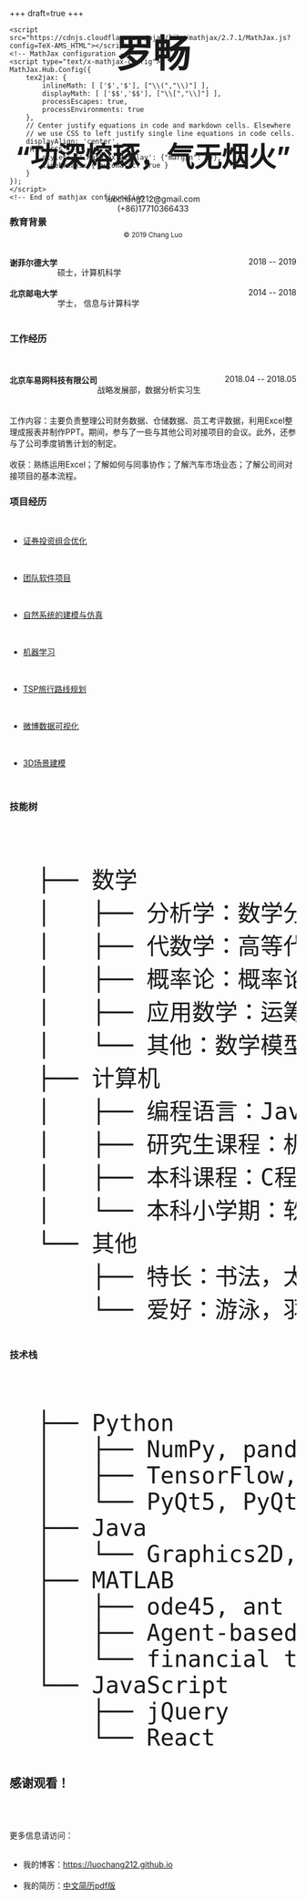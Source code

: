 ﻿+++
draft=true
+++

<!DOCTYPE html>
<html>
<head>

<meta charset="utf-8">
<meta http-equiv="X-UA-Compatible" content="chrome=1">

<meta name="apple-mobile-web-app-capable" content="yes">
<meta name="apple-mobile-web-app-status-bar-style" content="black-translucent">

<title>CV • Chang Luo</title>

<!--
<script src="https://cdnjs.cloudflare.com/ajax/libs/require.js/2.1.10/require.min.js"></script>
<script src="https://cdnjs.cloudflare.com/ajax/libs/jquery/2.0.3/jquery.min.js"></script>
-->

<script src="/js/require.min.js"></script>
<script src="/js/jquery.min.js"></script>

<!-- General and theme style sheets -->
<!--
<link rel="stylesheet" href="https://cdnjs.cloudflare.com/ajax/libs/reveal.js/3.5.0/css/reveal.css">
<link rel="stylesheet" href="https://cdnjs.cloudflare.com/ajax/libs/reveal.js/3.5.0/css/theme/solarized.css" id="theme">
-->

<link rel="stylesheet" href="/css/reveal.css">
<link rel="stylesheet" href="/css/solarized.css" id="theme">

<!-- If the query includes 'print-pdf', include the PDF print sheet -->
<!--
<script>
if( window.location.search.match( /print-pdf/gi ) ) {
        var link = document.createElement( 'link' );
        link.rel = 'stylesheet';
        link.type = 'text/css';
        link.href = 'https://cdnjs.cloudflare.com/ajax/libs/reveal.js/3.5.0/css/print/pdf.css';
        document.getElementsByTagName( 'head' )[0].appendChild( link );
}
</script>
-->

<!--[if lt IE 9]>
<script src="https://cdnjs.cloudflare.com/ajax/libs/reveal.js/3.5.0/lib/js/html5shiv.js"></script>
<![endif]-->

<!-- Loading the mathjax macro -->
<!-- Load mathjax -->
    <script src="https://cdnjs.cloudflare.com/ajax/libs/mathjax/2.7.1/MathJax.js?config=TeX-AMS_HTML"></script>
    <!-- MathJax configuration -->
    <script type="text/x-mathjax-config">
    MathJax.Hub.Config({
        tex2jax: {
            inlineMath: [ ['$','$'], ["\\(","\\)"] ],
            displayMath: [ ['$$','$$'], ["\\[","\\]"] ],
            processEscapes: true,
            processEnvironments: true
        },
        // Center justify equations in code and markdown cells. Elsewhere
        // we use CSS to left justify single line equations in code cells.
        displayAlign: 'center',
        "HTML-CSS": {
            styles: {'.MathJax_Display': {"margin": 0}},
            linebreaks: { automatic: true }
        }
    });
    </script>
    <!-- End of mathjax configuration -->

<!-- load main CSS file -->
<link rel="stylesheet" href="/css/cv.css">

<!-- Get Font-awesome from cdn -->
<link rel="stylesheet" href="https://cdnjs.cloudflare.com/ajax/libs/font-awesome/4.7.0/css/font-awesome.css">

<!-- Custom stylesheet, it must be in the same directory as the html file -->
<!--<link rel="stylesheet" href="custom.css">-->
<link rel="stylesheet" href="/css/project-index.css">

</head>


<body>


<div class="reveal">
<div class="slides">

<!-- 比较general的自我介绍 -->

<section>
<section>
<div class="cell border-box-sizing text_cell rendered">
<div class="prompt input_prompt"></div>
<div class="inner_cell">
<div class="text_cell_render border-box-sizing rendered_html">

<center>

<div style="text-align: center;position: absolute;top: 0;left: 0;right: 0;bottom: 0;">

<div style="font-size:3.5rem;">
<h1>罗畅</h1>
</div>

<br>
<br>
<b style="font-size:3rem;">
“功深熔琢，气无烟火”
</b>
<br>
<br>
<br>
luochang212@gmail.com<br>
(+86)17710366433<br>
<br>

<small>© 2019 Chang Luo</small>
<br>
<br>
<br>
</div>

</center>

</div>
</div>
</div>

</section>
</section>

<!-- 教育背景 -->

<section>
<section>
<div class="cell border-box-sizing text_cell rendered">
<div class="prompt input_prompt"></div>
<div class="inner_cell">
<div class="text_cell_render border-box-sizing rendered_html">

<h1>教育背景</h1>

<br>
<br>
<div style="float:left;"><b>谢菲尔德大学</b></div>
<div style="float:right;">2018 -- 2019</div>
<br>
硕士，计算机科学

<br>
<br>
<div style="float:left;"><b>北京邮电大学</b></div>
<div style="float:right;">2014 -- 2018</div>
<br>
学士， 信息与计算科学
<br>
<br>

</div>
</div>
</div>

</section>
</section>

<!-- 工作经历 -->

<section>
<section>
<div class="cell border-box-sizing text_cell rendered">
<div class="prompt input_prompt"></div>
<div class="inner_cell">
<div class="text_cell_render border-box-sizing rendered_html">

<h1>工作经历</h1>
<br>
<br>
<div style="float:left;"><b>北京车易网科技有限公司</b></div>
<div style="float:right;">2018.04 -- 2018.05</div>
<br>
战略发展部，数据分析实习生


<!-- 第二帧开始 -->

<div class="fragment">

<div class="prompt input_prompt"></div>
<div class="inner_cell">


<br>
<br>
工作内容：主要负责整理公司财务数据、仓储数据、员工考评数据，利用Excel整理成报表并制作PPT。期间，参与了一些与其他公司对接项目的会议。此外，还参与了公司季度销售计划的制定。
<br>
<br>
收获：熟练运用Excel；了解如何与同事协作；了解汽车市场业态；了解公司间对接项目的基本流程。

</div>
</div>

<!-- 第二帧结束 -->

</div>
</div>
</div>

</section>
</section>

<!-- 项目经历 -->

<section>
<section>

<div class="cell border-box-sizing text_cell rendered">
<div class="prompt input_prompt"></div>
<div class="inner_cell">
<div class="text_cell_render border-box-sizing rendered_html">

<h1>项目经历</h1>

<br>

<ul>
  <li>
    <a href="/projects/markowitz_model" rel="noopener noreferrer">证券投资组合优化</a>
  </li>
  
  &nbsp;
  
  <li>
    <a href="/projects/team_software_project" rel="noopener noreferrer">团队软件项目</a>
  </li>
  
  &nbsp;

  <li>
    <a href="/projects/nature_system" rel="noopener noreferrer">自然系统的建模与仿真</a>
  </li>

  &nbsp;
  
  <li>
    <a href="/projects/machine_learning" rel="noopener noreferrer">机器学习</a>
  </li>
  
  &nbsp;
  
  <li>
    <a href="/projects/tsp_route" rel="noopener noreferrer">TSP旅行路线规划</a>
  </li>
  
  &nbsp;
  
  <li>
    <a href="/projects/my_weibo" rel="noopener noreferrer">微博数据可视化</a>
  </li>

  &nbsp;

  <li>
    <a href="/projects/3d_scene" rel="noopener noreferrer">3D场景建模</a>
  </li>
  
  &nbsp;
  
</ul>

</div>
</div>
</div>

</section>
</section>

<!-- 知识体系 -->

<section>
<section>
<div class="cell border-box-sizing text_cell rendered">
<div class="prompt input_prompt"></div>
<div class="inner_cell">
<div class="text_cell_render border-box-sizing rendered_html">

<h1>技能树</h1>

<pre style="font-size:2.5rem;" >
  
  ├── 数学
  │   ├── 分析学：数学分析，实变函数，复变函数，常微分方程
  │   ├── 代数学：高等代数，近世代数，组合学，数论，矩阵论
  │   ├── 概率论：概率论与数理统计，随机过程
  │   ├── 应用数学：运筹学，数值分析，数据分析方法
  │   └── 其他：数学模型，空间解析几何，量子密码的数理基础
  ├── 计算机
  │   ├── 编程语言：Java, Python, MATLAB, R, JS, CSS
  │   ├── 研究生课程：机器学习，语音处理，计算机图形学
  │   ├── 本科课程：C程序设计，数据结构，密码学，计算机网络
  │   └── 本科小学期：软件定义网络(SDN)，网络爬虫
  └── 其他
      ├── 特长：书法，太极拳
      └── 爱好：游泳，羽毛球，登山，骑行
</pre>

</div>
</div>
</div>

</section>
</section>

<!-- 技术栈 -->

<section>
<section>
<div class="cell border-box-sizing text_cell rendered">
<div class="prompt input_prompt"></div>
<div class="inner_cell">
<div class="text_cell_render border-box-sizing rendered_html">

<h1>技术栈</h1>

<pre style="font-size:2.5rem;" >
  
  ├── Python
  │   ├── NumPy, pandas, Matplotlib, seaborn
  │   ├── TensorFlow, scikit-learn
  │   └── PyQt5, PyQtWebEngine
  ├── Java
  │   └── Graphics2D, OpenGL
  ├── MATLAB
  │   ├── ode45, ant colony algorithm
  │   ├── Agent-based model(ABM)
  │   └── financial toolbox
  └── JavaScript
	  ├── jQuery
	  └── React
</pre>

</div>
</div>
</div>

</section>
</section>

<!-- 结束页 -->

<section><section>
<div class="cell border-box-sizing text_cell rendered">
<div class="prompt input_prompt"></div>
<div class="inner_cell">
<div class="text_cell_render border-box-sizing rendered_html">

<h2>感谢观看！</h2><br>

<br>
<br>
更多信息请访问：<br>
<ul>
  &nbsp;
<li>我的博客：<a href="https://luochang212.github.io" target="_blank">https://luochang212.github.io</a></li>
  &nbsp;
<li>我的简历：<a href="/pdf/resume_zh-CN.pdf" target="_blank">中文简历pdf版</a></li>
</ul>

</div>
</div>
</div>

</section>
</section>

</div>
</div>

<script>

require(
    {
      // it makes sense to wait a little bit when you are loading
      // reveal from a cdn in a slow connection environment
      waitSeconds: 15
    },
    [
      "/js/head.min.js",  // "https://cdnjs.cloudflare.com/ajax/libs/reveal.js/3.5.0/lib/js/head.min.js"
      "/js/reveal.js"  // "https://cdnjs.cloudflare.com/ajax/libs/reveal.js/3.5.0/js/reveal.js"
    ],

    function(head, Reveal){

        // Full list of configuration options available here: https://github.com/hakimel/reveal.js#configuration
        Reveal.initialize({
            controls: true,
            progress: true,
            history: true,

            transition: "slide",

            // Optional libraries used to extend on reveal.js
            dependencies: [
                { src: "/js/classList.js",  // "https://cdnjs.cloudflare.com/ajax/libs/reveal.js/3.5.0/lib/js/classList.js"
                  condition: function() { return !document.body.classList; } },
                { src: "/js/notes.js",  // "https://cdnjs.cloudflare.com/ajax/libs/reveal.js/3.5.0/plugin/notes/notes.js"
                  async: true,
                  condition: function() { return !!document.body.classList; } }
            ]
        });

        var update = function(event){
          if(MathJax.Hub.getAllJax(Reveal.getCurrentSlide())){
            MathJax.Hub.Rerender(Reveal.getCurrentSlide());
          }
        };

        Reveal.addEventListener('slidechanged', update);

        function setScrollingSlide() {
            var scroll = false
            if (scroll === true) {
              var h = $('.reveal').height() * 0.95;
              $('section.present').find('section')
                .filter(function() {
                  return $(this).height() > h;
                })
                .css('height', 'calc(95vh)')
                .css('overflow-y', 'scroll')
                .css('margin-top', '20px');
            }
        }

        // check and set the scrolling slide every time the slide change
        Reveal.addEventListener('slidechanged', setScrollingSlide);

    }

);
</script>

</body>


</html>

